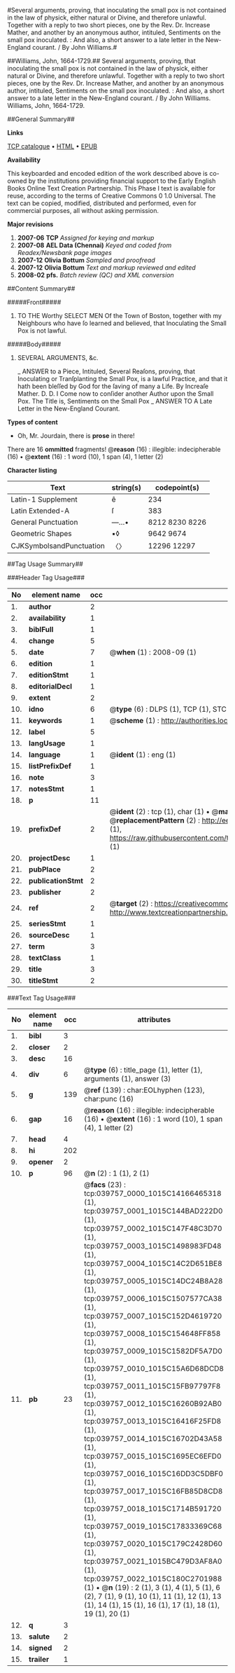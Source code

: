#Several arguments, proving, that inoculating the small pox is not contained in the law of physick, either natural or Divine, and therefore unlawful. Together with a reply to two short pieces, one by the Rev. Dr. Increase Mather, and another by an anonymous author, intituled, Sentiments on the small pox inoculated. : And also, a short answer to a late letter in the New-England courant. / By John Williams.#

##Williams, John, 1664-1729.##
Several arguments, proving, that inoculating the small pox is not contained in the law of physick, either natural or Divine, and therefore unlawful. Together with a reply to two short pieces, one by the Rev. Dr. Increase Mather, and another by an anonymous author, intituled, Sentiments on the small pox inoculated. : And also, a short answer to a late letter in the New-England courant. / By John Williams.
Williams, John, 1664-1729.

##General Summary##

**Links**

[TCP catalogue](http://www.ota.ox.ac.uk/tcp/)  • 
[HTML](http://tei.it.ox.ac.uk/tcp/Texts-HTML/free/N29/N29903.html)  • 
[EPUB](http://tei.it.ox.ac.uk/tcp/Texts-EPUB/free/N29/N29903.epub)

**Availability**

This keyboarded and encoded edition of the
	       work described above is co-owned by the institutions
	       providing financial support to the Early English Books
	       Online Text Creation Partnership. This Phase I text is
	       available for reuse, according to the terms of Creative
	       Commons 0 1.0 Universal. The text can be copied,
	       modified, distributed and performed, even for
	       commercial purposes, all without asking permission.

**Major revisions**

1. __2007-06__ __TCP__ *Assigned for keying and markup*
1. __2007-08__ __AEL Data (Chennai)__ *Keyed and coded from Readex/Newsbank page images*
1. __2007-12__ __Olivia Bottum__ *Sampled and proofread*
1. __2007-12__ __Olivia Bottum__ *Text and markup reviewed and edited*
1. __2008-02__ __pfs.__ *Batch review (QC) and XML conversion*

##Content Summary##

#####Front#####

1. TO THE Worthy SELECT MEN Of the Town of Boston, together with my Neighbours who have ſo learned and believed, that Inoculating the Small Pox is not lawful.

#####Body#####

1. SEVERAL ARGUMENTS, &c.

    _ ANSWER to a Piece, Intituled, Several Reaſons, proving, that Inoculating or Tranſplanting the Small Pox, is a lawful Practice, and that it hath been bleſſed by God for the ſaving of many a Life. By Increaſe Mather. D. D.
I Come now to conſider another Author upon the Small Pox. The Title is, Sentiments on the Small Pox 
    _ ANSWER TO A Late Letter in the New-England Courant.

**Types of content**

  * Oh, Mr. Jourdain, there is **prose** in there!

There are 16 **ommitted** fragments! 
 @__reason__ (16) : illegible: indecipherable (16)  •  @__extent__ (16) : 1 word (10), 1 span (4), 1 letter (2)

**Character listing**


|Text|string(s)|codepoint(s)|
|---|---|---|
|Latin-1 Supplement|ê|234|
|Latin Extended-A|ſ|383|
|General Punctuation|—…•|8212 8230 8226|
|Geometric Shapes|▪◊|9642 9674|
|CJKSymbolsandPunctuation|〈〉|12296 12297|

##Tag Usage Summary##

###Header Tag Usage###

|No|element name|occ|attributes|
|---|---|---|---|
|1.|__author__|2||
|2.|__availability__|1||
|3.|__biblFull__|1||
|4.|__change__|5||
|5.|__date__|7| @__when__ (1) : 2008-09 (1)|
|6.|__edition__|1||
|7.|__editionStmt__|1||
|8.|__editorialDecl__|1||
|9.|__extent__|2||
|10.|__idno__|6| @__type__ (6) : DLPS (1), TCP (1), STC (1), NOTIS (1), IMAGE-SET (1), EVANS-CITATION (1)|
|11.|__keywords__|1| @__scheme__ (1) : http://authorities.loc.gov/ (1)|
|12.|__label__|5||
|13.|__langUsage__|1||
|14.|__language__|1| @__ident__ (1) : eng (1)|
|15.|__listPrefixDef__|1||
|16.|__note__|3||
|17.|__notesStmt__|1||
|18.|__p__|11||
|19.|__prefixDef__|2| @__ident__ (2) : tcp (1), char (1)  •  @__matchPattern__ (2) : ([0-9\-]+):([0-9IVX]+) (1), (.+) (1)  •  @__replacementPattern__ (2) : http://eebo.chadwyck.com/downloadtiff?vid=$1&page=$2 (1), https://raw.githubusercontent.com/textcreationpartnership/Texts/master/tcpchars.xml#$1 (1)|
|20.|__projectDesc__|1||
|21.|__pubPlace__|2||
|22.|__publicationStmt__|2||
|23.|__publisher__|2||
|24.|__ref__|2| @__target__ (2) : https://creativecommons.org/publicdomain/zero/1.0/ (1), http://www.textcreationpartnership.org/docs/. (1)|
|25.|__seriesStmt__|1||
|26.|__sourceDesc__|1||
|27.|__term__|3||
|28.|__textClass__|1||
|29.|__title__|3||
|30.|__titleStmt__|2||


###Text Tag Usage###

|No|element name|occ|attributes|
|---|---|---|---|
|1.|__bibl__|3||
|2.|__closer__|2||
|3.|__desc__|16||
|4.|__div__|6| @__type__ (6) : title_page (1), letter (1), arguments (1), answer (3)|
|5.|__g__|139| @__ref__ (139) : char:EOLhyphen (123), char:punc (16)|
|6.|__gap__|16| @__reason__ (16) : illegible: indecipherable (16)  •  @__extent__ (16) : 1 word (10), 1 span (4), 1 letter (2)|
|7.|__head__|4||
|8.|__hi__|202||
|9.|__opener__|2||
|10.|__p__|96| @__n__ (2) : 1 (1), 2 (1)|
|11.|__pb__|23| @__facs__ (23) : tcp:039757_0000_1015C14166465318 (1), tcp:039757_0001_1015C144BAD222D0 (1), tcp:039757_0002_1015C147F48C3D70 (1), tcp:039757_0003_1015C1498983FD48 (1), tcp:039757_0004_1015C14C2D651BE8 (1), tcp:039757_0005_1015C14DC24B8A28 (1), tcp:039757_0006_1015C1507577CA38 (1), tcp:039757_0007_1015C152D4619720 (1), tcp:039757_0008_1015C154648FF858 (1), tcp:039757_0009_1015C1582DF5A7D0 (1), tcp:039757_0010_1015C15A6D68DCD8 (1), tcp:039757_0011_1015C15FB97797F8 (1), tcp:039757_0012_1015C16260B92AB0 (1), tcp:039757_0013_1015C16416F25FD8 (1), tcp:039757_0014_1015C16702D43A58 (1), tcp:039757_0015_1015C1695EC6EFD0 (1), tcp:039757_0016_1015C16DD3C5DBF0 (1), tcp:039757_0017_1015C16FB85D8CD8 (1), tcp:039757_0018_1015C1714B591720 (1), tcp:039757_0019_1015C17833369C68 (1), tcp:039757_0020_1015C179C2428D60 (1), tcp:039757_0021_1015BC479D3AF8A0 (1), tcp:039757_0022_1015C180C2701988 (1)  •  @__n__ (19) : 2 (1), 3 (1), 4 (1), 5 (1), 6 (2), 7 (1), 9 (1), 10 (1), 11 (1), 12 (1), 13 (1), 14 (1), 15 (1), 16 (1), 17 (1), 18 (1), 19 (1), 20 (1)|
|12.|__q__|3||
|13.|__salute__|2||
|14.|__signed__|2||
|15.|__trailer__|1||
